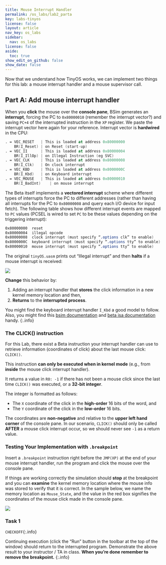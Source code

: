 ```yaml
---
title: Mouse Interrupt Handler
permalink: /os_labs/lab2_parta
key: labs-tinyos
license: false
layout: article
nav_key: os_labs
sidebar:
  nav: os_labs
license: false
aside:
  toc: true
show_edit_on_github: false
show_date: false
---
```


Now that we understand how TinyOS works, we can implement two things for this lab: a mouse interrupt handler and a mouse supervisor call.

## Part A: Add mouse interrupt handler

When you **click** the mouse over the **console pane**, BSim generates an **interrupt**, forcing the PC to `0x80000010` (remember the interrupt vector?) and saving `PC+4` of the interrupted instruction in the `XP` register. We paste the interrupt vector here again for your reference. Interrupt vector is **hardwired** in the CPU:

```nasm
. = VEC_RESET   | This is loaded at address 0x80000000
	BR(I_Reset)	| on Reset (start-up)
. = VEC_II      | This is loaded at address 0x80000004
	BR(I_IllOp)	| on Illegal Instruction (eg SVC)
. = VEC_CLK     | This is loaded at address 0x80000008
	BR(I_Clk)	| On clock interrupt
. = VEC_KBD     | This is loaded at address 0x8000000C
	BR(I_Kbd)	| on Keyboard interrupt
. = VEC_MOUSE   | This is loaded at address 0x80000010
	BR(I_BadInt)	| on mouse interrupt
```

The Beta itself implements a **vectored interrupt** scheme where different types of interrupts force the PC to different addresses (rather than having all interrupts for the PC to `0x80000008` and query each I/O device for input fetch). The following table shows how different interrupt events are mapped to `PC` values (PCSEL is wired to set `PC` to be these values depending on the triggering interrupt):

```nasm
0x80000000	reset
0x80000004	illegal opcode
0x80000008	clock interrupt (must specify “.options clk” to enable)
0x8000000C	keyboard interrupt (must specify “.options tty” to enable)
0x80000010	mouse interrupt (must specify “.options tty” to enable)
```

The original `tinyOS.uasm` prints out “Illegal interrupt” and then **halts** if a mouse interrupt is received:

<img src="/50005-2023/assets/contentimage/lab6/3.png"  class=" center_seventy"/>

**Change** this behavior by:

1. Adding an interrupt handler that **stores** the click information in a new kernel memory location and then,
2. **Returns** to the **interrupted process**.

You might find the keyboard interrupt handler `I_Kbd` a good model to follow. Also, you might find this [bsim documentation](https://drive.google.com/file/d/1Tq_Hg-jbZVPKDJZ4O6OZWYF4_8ywakbi/view?usp=share_link) and [beta isa documentation](https://drive.google.com/file/d/1v-eaGuxa1W5HPPNi_shvdS1g5z99if3_/view?usp=share_link) handy.
{:.info}

### The CLICK() instruction

For this Lab, there exist a Beta instruction your interrupt handler can use to retrieve information (coordinates of click) about the last mouse click: `CLICK()`.

This instruction **can only be executed when in kernel mode** (e.g., from **inside** the mouse click interrupt handler).

It returns a value in `R0: -1` if there has not been a mouse click since the last time `CLICK()` was executed, or a **32-bit integer**.

The integer is formatted as follows:

- The `X` coordinate of the click in the **high-order** 16 bits of the word, and
- The `Y` coordinate of the click in the **low-order** 16 bits.

The coordinates are **non-negative** and relative to the **upper left hand corner** of the console pane. In our scenario, `CLICK()` should only be called **AFTER** a mouse click interrupt occur, so we should never see `-1` as a return value.

### Testing Your Implementation with `.breakpoint`

Insert a `.breakpoint` instruction right before the `JMP(XP)` at the end of your mouse interrupt handler, run the program and click the mouse over the console pane.

If things are working correctly the simulation should **stop** at the breakpoint and you can **examine** the kernel memory location where the mouse info was stored to verify that it is correct. In the sample below, we name the memory location as `Mouse_State`, and the value in the red box signifies the coordinates of the mouse click made in the console pane.

<img src="/50005-2023/assets/contentimage/lab6/4.png"  class=" center_seventy"/>

### Task 1

`CHECKOFF`{:.info}

Continuing execution (click the “Run” button in the toolbar at the top of the window) should return to the interrupted program. Demonstrate the above result to your instructor / TA in class. **When you’re done remember to remove the breakpoint.**
{:.info}
